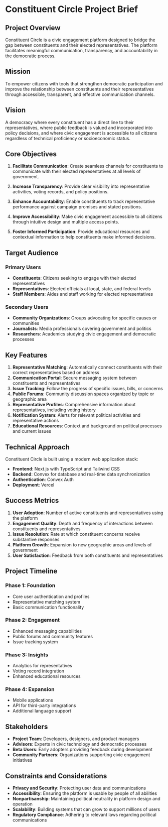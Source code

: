 # Constituent Circle Project Brief

## Project Overview

Constituent Circle is a civic engagement platform designed to bridge the gap between constituents and their elected representatives. The platform facilitates meaningful communication, transparency, and accountability in the democratic process.

## Mission

To empower citizens with tools that strengthen democratic participation and improve the relationship between constituents and their representatives through accessible, transparent, and effective communication channels.

## Vision

A democracy where every constituent has a direct line to their representatives, where public feedback is valued and incorporated into policy decisions, and where civic engagement is accessible to all citizens regardless of technical proficiency or socioeconomic status.

## Core Objectives

1. **Facilitate Communication**: Create seamless channels for constituents to communicate with their elected representatives at all levels of government.

2. **Increase Transparency**: Provide clear visibility into representative activities, voting records, and policy positions.

3. **Enhance Accountability**: Enable constituents to track representative performance against campaign promises and stated positions.

4. **Improve Accessibility**: Make civic engagement accessible to all citizens through intuitive design and multiple access points.

5. **Foster Informed Participation**: Provide educational resources and contextual information to help constituents make informed decisions.

## Target Audience

### Primary Users
- **Constituents**: Citizens seeking to engage with their elected representatives
- **Representatives**: Elected officials at local, state, and federal levels
- **Staff Members**: Aides and staff working for elected representatives

### Secondary Users
- **Community Organizations**: Groups advocating for specific causes or communities
- **Journalists**: Media professionals covering government and politics
- **Researchers**: Academics studying civic engagement and democratic processes

## Key Features

1. **Representative Matching**: Automatically connect constituents with their correct representatives based on address
2. **Communication Portal**: Secure messaging system between constituents and representatives
3. **Issue Tracking**: Follow the progress of specific issues, bills, or concerns
4. **Public Forums**: Community discussion spaces organized by topic or geographic area
5. **Representative Profiles**: Comprehensive information about representatives, including voting history
6. **Notification System**: Alerts for relevant political activities and representative actions
7. **Educational Resources**: Context and background on political processes and current issues

## Technical Approach

Constituent Circle is built using a modern web application stack:
- **Frontend**: Next.js with TypeScript and Tailwind CSS
- **Backend**: Convex for database and real-time data synchronization
- **Authentication**: Convex Auth
- **Deployment**: Vercel

## Success Metrics

1. **User Adoption**: Number of active constituents and representatives using the platform
2. **Engagement Quality**: Depth and frequency of interactions between constituents and representatives
3. **Issue Resolution**: Rate at which constituent concerns receive substantive responses
4. **Platform Growth**: Expansion to new geographic areas and levels of government
5. **User Satisfaction**: Feedback from both constituents and representatives

## Project Timeline

### Phase 1: Foundation
- Core user authentication and profiles
- Representative matching system
- Basic communication functionality

### Phase 2: Engagement
- Enhanced messaging capabilities
- Public forums and community features
- Issue tracking system

### Phase 3: Insights
- Analytics for representatives
- Voting record integration
- Enhanced educational resources

### Phase 4: Expansion
- Mobile applications
- API for third-party integrations
- Additional language support

## Stakeholders

- **Project Team**: Developers, designers, and product managers
- **Advisors**: Experts in civic technology and democratic processes
- **Beta Users**: Early adopters providing feedback during development
- **Community Partners**: Organizations supporting civic engagement initiatives

## Constraints and Considerations

- **Privacy and Security**: Protecting user data and communications
- **Accessibility**: Ensuring the platform is usable by people of all abilities
- **Nonpartisanship**: Maintaining political neutrality in platform design and operation
- **Scalability**: Building systems that can grow to support millions of users
- **Regulatory Compliance**: Adhering to relevant laws regarding political communications